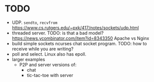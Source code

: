 # TODO

- UDP. `sendto`, `recvfrom` <https://www.cs.rutgers.edu/~pxk/417/notes/sockets/udp.html>
- threaded server. TODO: is that a bad model? https://news.ycombinator.com/item?id=8343350 Apache vs Nginx
- build simple sockets ncurses chat socket program. TODO: how to receive while you are writing?
- poll and select. Linux also has epoll.
- larger examples
    - P2P and server versions of:
        - chat
        - tic-tac-toe with server
